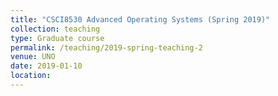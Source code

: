 ```yaml
---
title: "CSCI8530 Advanced Operating Systems (Spring 2019)"
collection: teaching
type: Graduate course
permalink: /teaching/2019-spring-teaching-2
venue: UNO
date: 2019-01-10
location: 
---
```


